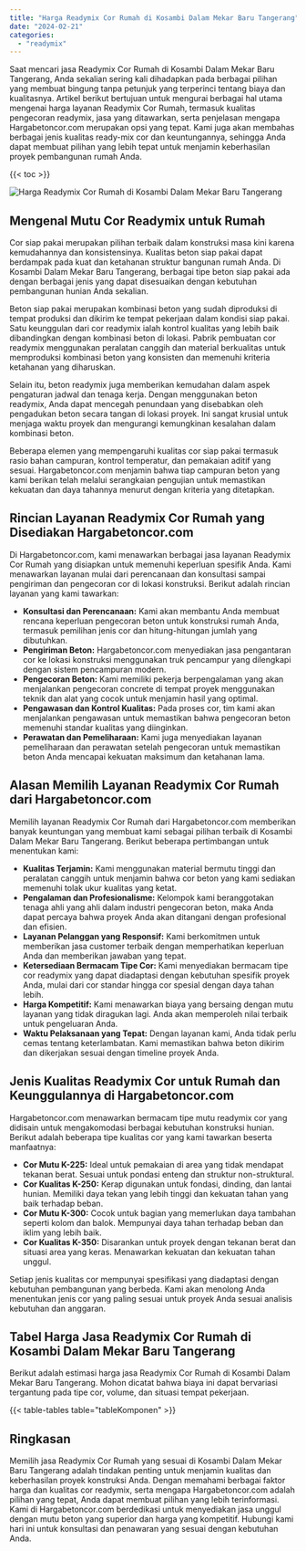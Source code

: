 ```yaml
---
title: "Harga Readymix Cor Rumah di Kosambi Dalam Mekar Baru Tangerang"
date: "2024-02-21"
categories: 
  - "readymix"
---
```



Saat mencari jasa Readymix Cor Rumah di Kosambi Dalam Mekar Baru Tangerang, Anda sekalian sering kali dihadapkan pada berbagai pilihan yang membuat bingung tanpa petunjuk yang terperinci tentang biaya dan kualitasnya. Artikel berikut bertujuan untuk mengurai berbagai hal utama mengenai harga layanan Readymix Cor Rumah, termasuk kualitas pengecoran readymix, jasa yang ditawarkan, serta penjelasan mengapa Hargabetoncor.com merupakan opsi yang tepat. Kami juga akan membahas berbagai jenis kualitas ready-mix cor dan keuntungannya, sehingga Anda dapat membuat pilihan yang lebih tepat untuk menjamin keberhasilan proyek pembangunan rumah Anda.

{{< toc >}}

![Harga Readymix Cor Rumah di Kosambi Dalam Mekar Baru Tangerang](https://hargareadymixid.github.io/hbc/readymix-hbc%20(31).png)

## Mengenal Mutu Cor Readymix untuk Rumah

Cor siap pakai merupakan pilihan terbaik dalam konstruksi masa kini karena kemudahannya dan konsistensinya. Kualitas beton siap pakai dapat berdampak pada kuat dan ketahanan struktur bangunan rumah Anda. Di Kosambi Dalam Mekar Baru Tangerang, berbagai tipe beton siap pakai ada dengan berbagai jenis yang dapat disesuaikan dengan kebutuhan pembangunan hunian Anda sekalian.

Beton siap pakai merupakan kombinasi beton yang sudah diproduksi di tempat produksi dan dikirim ke tempat pekerjaan dalam kondisi siap pakai. Satu keunggulan dari cor readymix ialah kontrol kualitas yang lebih baik dibandingkan dengan kombinasi beton di lokasi. Pabrik pembuatan cor readymix menggunakan peralatan canggih dan material berkualitas untuk memproduksi kombinasi beton yang konsisten dan memenuhi kriteria ketahanan yang diharuskan.

Selain itu, beton readymix juga memberikan kemudahan dalam aspek pengaturan jadwal dan tenaga kerja. Dengan menggunakan beton readymix, Anda dapat mencegah penundaan yang disebabkan oleh pengadukan beton secara tangan di lokasi proyek. Ini sangat krusial untuk menjaga waktu proyek dan mengurangi kemungkinan kesalahan dalam kombinasi beton.

Beberapa elemen yang mempengaruhi kualitas cor siap pakai termasuk rasio bahan campuran, kontrol temperatur, dan pemakaian aditif yang sesuai. Hargabetoncor.com menjamin bahwa tiap campuran beton yang kami berikan telah melalui serangkaian pengujian untuk memastikan kekuatan dan daya tahannya menurut dengan kriteria yang ditetapkan.

## Rincian Layanan Readymix Cor Rumah yang Disediakan Hargabetoncor.com

Di Hargabetoncor.com, kami menawarkan berbagai jasa layanan Readymix Cor Rumah yang disiapkan untuk memenuhi keperluan spesifik Anda. Kami menawarkan layanan mulai dari perencanaan dan konsultasi sampai pengiriman dan pengecoran cor di lokasi konstruksi. Berikut adalah rincian layanan yang kami tawarkan:

- **Konsultasi dan Perencanaan:** Kami akan membantu Anda membuat rencana keperluan pengecoran beton untuk konstruksi rumah Anda, termasuk pemilihan jenis cor dan hitung-hitungan jumlah yang dibutuhkan.
- **Pengiriman Beton:** Hargabetoncor.com menyediakan jasa pengantaran cor ke lokasi konstruksi menggunakan truk pencampur yang dilengkapi dengan sistem pencampuran modern.
- **Pengecoran Beton:** Kami memiliki pekerja berpengalaman yang akan menjalankan pengecoran concrete di tempat proyek menggunakan teknik dan alat yang cocok untuk menjamin hasil yang optimal.
- **Pengawasan dan Kontrol Kualitas:** Pada proses cor, tim kami akan menjalankan pengawasan untuk memastikan bahwa pengecoran beton memenuhi standar kualitas yang diinginkan.
- **Perawatan dan Pemeliharaan:** Kami juga menyediakan layanan pemeliharaan dan perawatan setelah pengecoran untuk memastikan beton Anda mencapai kekuatan maksimum dan ketahanan lama.

## Alasan Memilih Layanan Readymix Cor Rumah dari Hargabetoncor.com

Memilih layanan Readymix Cor Rumah dari Hargabetoncor.com memberikan banyak keuntungan yang membuat kami sebagai pilihan terbaik di Kosambi Dalam Mekar Baru Tangerang. Berikut beberapa pertimbangan untuk menentukan kami:

- **Kualitas Terjamin:** Kami menggunakan material bermutu tinggi dan peralatan canggih untuk menjamin bahwa cor beton yang kami sediakan memenuhi tolak ukur kualitas yang ketat.
- **Pengalaman dan Profesionalisme:** Kelompok kami beranggotakan tenaga ahli yang ahli dalam industri pengecoran beton, maka Anda dapat percaya bahwa proyek Anda akan ditangani dengan profesional dan efisien.
- **Layanan Pelanggan yang Responsif:** Kami berkomitmen untuk memberikan jasa customer terbaik dengan memperhatikan keperluan Anda dan memberikan jawaban yang tepat.
- **Ketersediaan Bermacam Tipe Cor:** Kami menyediakan bermacam tipe cor readymix yang dapat diadaptasi dengan kebutuhan spesifik proyek Anda, mulai dari cor standar hingga cor spesial dengan daya tahan lebih.
- **Harga Kompetitif:** Kami menawarkan biaya yang bersaing dengan mutu layanan yang tidak diragukan lagi. Anda akan memperoleh nilai terbaik untuk pengeluaran Anda.
- **Waktu Pelaksanaan yang Tepat:** Dengan layanan kami, Anda tidak perlu cemas tentang keterlambatan. Kami memastikan bahwa beton dikirim dan dikerjakan sesuai dengan timeline proyek Anda.

## Jenis Kualitas Readymix Cor untuk Rumah dan Keunggulannya di Hargabetoncor.com

Hargabetoncor.com menawarkan bermacam tipe mutu readymix cor yang didisain untuk mengakomodasi berbagai kebutuhan konstruksi hunian. Berikut adalah beberapa tipe kualitas cor yang kami tawarkan beserta manfaatnya:

- **Cor Mutu K-225:** Ideal untuk pemakaian di area yang tidak mendapat tekanan berat. Sesuai untuk pondasi enteng dan struktur non-struktural.
- **Cor Kualitas K-250:** Kerap digunakan untuk fondasi, dinding, dan lantai hunian. Memiliki daya tekan yang lebih tinggi dan kekuatan tahan yang baik terhadap beban.
- **Cor Mutu K-300:** Cocok untuk bagian yang memerlukan daya tambahan seperti kolom dan balok. Mempunyai daya tahan terhadap beban dan iklim yang lebih baik.
- **Cor Kualitas K-350:** Disarankan untuk proyek dengan tekanan berat dan situasi area yang keras. Menawarkan kekuatan dan kekuatan tahan unggul.

Setiap jenis kualitas cor mempunyai spesifikasi yang diadaptasi dengan kebutuhan pembangunan yang berbeda. Kami akan menolong Anda menentukan jenis cor yang paling sesuai untuk proyek Anda sesuai analisis kebutuhan dan anggaran.

## Tabel Harga Jasa Readymix Cor Rumah di Kosambi Dalam Mekar Baru Tangerang

Berikut adalah estimasi harga jasa Readymix Cor Rumah di Kosambi Dalam Mekar Baru Tangerang. Mohon dicatat bahwa biaya ini dapat bervariasi tergantung pada tipe cor, volume, dan situasi tempat pekerjaan.

{{< table-tables table="tableKomponen" >}}

## Ringkasan

Memilih jasa Readymix Cor Rumah yang sesuai di Kosambi Dalam Mekar Baru Tangerang adalah tindakan penting untuk menjamin kualitas dan keberhasilan proyek konstruksi Anda. Dengan memahami berbagai faktor harga dan kualitas cor readymix, serta mengapa Hargabetoncor.com adalah pilihan yang tepat, Anda dapat membuat pilihan yang lebih terinformasi. Kami di Hargabetoncor.com berdedikasi untuk menyediakan jasa unggul dengan mutu beton yang superior dan harga yang kompetitif. Hubungi kami hari ini untuk konsultasi dan penawaran yang sesuai dengan kebutuhan Anda.
